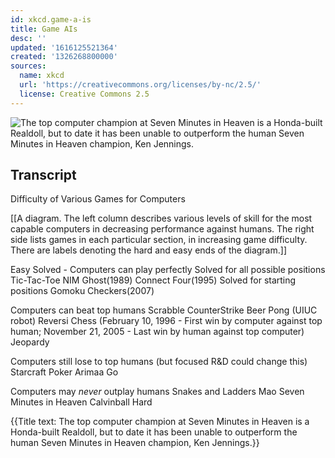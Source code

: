 ```yaml
---
id: xkcd.game-a-is
title: Game AIs
desc: ''
updated: '1616125521364'
created: '1326268800000'
sources:
  name: xkcd
  url: 'https://creativecommons.org/licenses/by-nc/2.5/'
  license: Creative Commons 2.5
---
```

![The top computer champion at Seven Minutes in Heaven is a Honda-built Realdoll, but to date it has been unable to outperform the human Seven Minutes in Heaven champion, Ken Jennings.](https://imgs.xkcd.com/comics/game_ais.png)

## Transcript
Difficulty of Various Games for Computers

[[A diagram. The left column describes various levels of skill for the most capable computers in decreasing performance against humans.  The right side lists games in each particular section, in increasing game difficulty.  There are labels denoting the hard and easy ends of the diagram.]]

Easy
 Solved - Computers can play perfectly
  Solved for all possible positions
   Tic-Tac-Toe
   NIM
   Ghost(1989)
   Connect Four(1995)
  Solved for starting positions
   Gomoku
   Checkers(2007)

 Computers can beat top humans
  Scrabble
  CounterStrike
  Beer Pong (UIUC robot)
  Reversi
  Chess (February 10, 1996 - First win by computer against top human; November 21, 2005 - Last win by human against top computer)
  Jeopardy

 Computers still lose to top humans (but focused R&D could change this)
  Starcraft
  Poker
  Arimaa
  Go

 Computers may *never* outplay humans
  Snakes and Ladders
  Mao
  Seven Minutes in Heaven
  Calvinball
Hard

{{Title text: The top computer champion at Seven Minutes in Heaven is a Honda-built Realdoll, but to date it has been unable to outperform the human Seven Minutes in Heaven champion, Ken Jennings.}}
